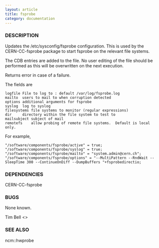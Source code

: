 ```yaml
---
layout: article
title: fsprobe
category: documentation
---
```

### DESCRIPTION

Updates the /etc/sysconfig/fsprobe configuration.  This is used by
the CERN-CC-fsprobe package to start fsprobe on the relevant file systems.

The CDB entries are added to the file.  No user editing of the file should
be performed as this will be overwritten on the next execution.

Returns error in case of a failure.

The fields are

    logfile	File to log to : default /var/log/fsprobe.log
    mailto	users to mail to when corruption detected
    options	additional arguments for fsprobe
    syslog	log to syslog
    filesystems	file systems to monitor (regular expressions)
    dir		directory within the file system to test to
    mailsubject subject of mail
    remotefs	allow probing of remote file systems.  Default is local only.

For example,

    "/software/components/fsprobe/active" = true;
    "/software/components/fsprobe/syslog" = true;
    "/software/components/fsprobe/mailto" = "system.admin@cern.ch";
    "/software/components/fsprobe/options" = "--MultiPattern --RndWait --SleepTime 300 --ContinueOnDiff --DumpBuffers "+fsprobedirectio;

### DEPENDENCIES

CERN-CC-fsprobe

### BUGS

None known.

Tim Bell <>

### SEE ALSO
ncm::hwprobe

